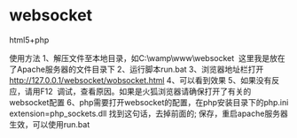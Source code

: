 # websocket
html5+php


使用方法
1、解压文件至本地目录，如C:\wamp\www\websocket  这里我是放在了Apache服务器的文件目录下
2、运行脚本run.bat
3、浏览器地址栏打开  http://127.0.0.1/websocket/wobsocket.html
4、可以看到效果
5、如果没有反应，请用F12  调试，查看原因。如果是火狐浏览器请确保打开了有关的websocket配置
6、php需要打开websocket的配置，在php安装目录下的php.ini
extension=php_sockets.dll
找到这句话，去掉前面的;
保存，重启apache服务器生效，可以使用run.bat
